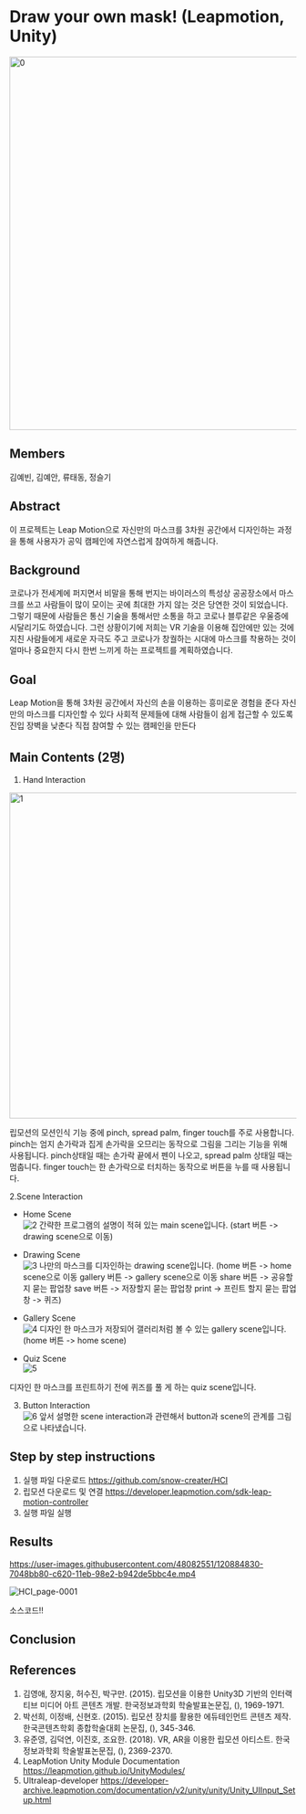 # Draw your own mask! (Leapmotion, Unity) 
<img width="654" alt="0" src="https://user-images.githubusercontent.com/48082551/120884763-1b0caa00-c620-11eb-9979-cff4cad1ec6c.png">


## Members
김예빈, 김예안, 류태동, 정슬기

## Abstract
이 프로젝트는 Leap Motion으로 자신만의 마스크를 3차원 공간에서 디자인하는 과정을 통해 사용자가 공익 캠페인에 자연스럽게 참여하게 해줍니다.

## Background 
코로나가 전세계에 퍼지면서 비말을 통해 번지는 바이러스의 특성상 공공장소에서 마스크를 쓰고 사람들이 많이 모이는 곳에 최대한 가지 않는 것은 당연한 것이 되었습니다. 그렇기 때문에 사람들은 통신 기술을 통해서만 소통을 하고 코로나 블루같은 우울증에 시달리기도 하였습니다. 그런 상황이기에 저희는 VR 기술을 이용해 집안에만 있는 것에 지친 사람들에게 새로운 자극도 주고 코로나가 창궐하는 시대에 마스크를 착용하는 것이 얼마나 중요한지 다시 한번 느끼게 하는 프로젝트를 계획하였습니다.

## Goal 
Leap Motion을 통해 3차원 공간에서 자신의 손을 이용하는 흥미로운 경험을 준다
자신만의 마스크를 디자인할 수 있다
사회적 문제들에 대해 사람들이 쉽게 접근할 수 있도록 진입 장벽을 낮춘다
직접 참여할 수 있는 캠페인을 만든다

## Main Contents (2명)
1. Hand Interaction   
<img width="571" alt="1" src="https://user-images.githubusercontent.com/48082551/120884773-2c55b680-c620-11eb-9496-2ba290384c60.png">


      
립모션의 모션인식 기능 중에 pinch, spread palm, finger touch를 주로 사용합니다. pinch는 엄지 손가락과 집게 손가락을 오므리는 동작으로 그림을 그리는 기능을 위해 사용됩니다. pinch상태일 때는 손가락 끝에서 펜이 나오고, spread palm 상태일 때는 멈춥니다. finger touch는 한 손가락으로 터치하는 동작으로 버튼을 누를 때 사용됩니다.


2.Scene Interaction 

* Home Scene   
![2](./images/0.png)
간략한 프로그램의 설명이 적혀 있는 main scene입니다.
 (start 버튼 -> drawing scene으로 이동) 


* Drawing Scene   
![3](https://user-images.githubusercontent.com/48082551/120884781-37a8e200-c620-11eb-8cc7-78a30b81d7b9.png)
나만의 마스크를 디자인하는 drawing scene입니다.
(home 버튼 -> home scene으로 이동
 gallery 버튼 -> gallery scene으로 이동 
share 버튼 -> 공유할지 묻는 팝업창
save 버튼 -> 저장할지 묻는 팝업창 
print -> 프린트 할지 묻는 팝업창 -> 퀴즈)  

* Gallery Scene   
![4](https://user-images.githubusercontent.com/48082551/120884789-3f688680-c620-11eb-886c-d5826ac84d61.png)
디자인 한 마스크가 저장되어 갤러리처럼 볼 수 있는 gallery scene입니다.
(home 버튼 -> home scene) 

* Quiz Scene   
![5](https://user-images.githubusercontent.com/48082551/120884793-442d3a80-c620-11eb-9273-b68e00d2d785.png)

디자인 한 마스크를 프린트하기 전에 퀴즈를 풀 게 하는 quiz scene입니다.      
   
3. Button Interaction   
![6](https://user-images.githubusercontent.com/48082551/120884805-4b544880-c620-11eb-8f91-c8323c95e992.png)
앞서 설명한 scene interaction과 관련해서 button과 scene의 관계를 그림으로 나타냈습니다.


## Step by step instructions
1.  실행 파일 다운로드 https://github.com/snow-creater/HCI
3.  립모션 다운로드 및 연결 https://developer.leapmotion.com/sdk-leap-motion-controller
4.  실행 파일 실행

## Results

https://user-images.githubusercontent.com/48082551/120884830-7048bb80-c620-11eb-98e2-b942de5bbc4e.mp4

![HCI_page-0001](https://user-images.githubusercontent.com/48082551/120884909-e9e0a980-c620-11eb-9e89-2430b7c96154.jpg)

소스코드!!

## Conclusion 


## References
1.    김영애, 장지웅, 허수진, 박구만. (2015). 립모션을 이용한 Unity3D 기반의 인터랙티브 미디어 아트 콘텐츠 개발. 한국정보과학회 학술발표논문집, (), 1969-1971.
2.    박선희, 이정배, 신현호. (2015). 립모션 장치를 활용한 에듀테인먼트 콘텐츠 제작. 한국콘텐츠학회 종합학술대회 논문집, (), 345-346.
3.    유준영, 김덕연, 이진호, 조요한. (2018). VR, AR을 이용한 립모션 아티스트. 한국정보과학회 학술발표논문집, (), 2369-2370.
4.    LeapMotion Unity Module Documentation https://leapmotion.github.io/UnityModules/
5.    Ultraleap-developer https://developer-archive.leapmotion.com/documentation/v2/unity/unity/Unity_UIInput_Setup.html

 
